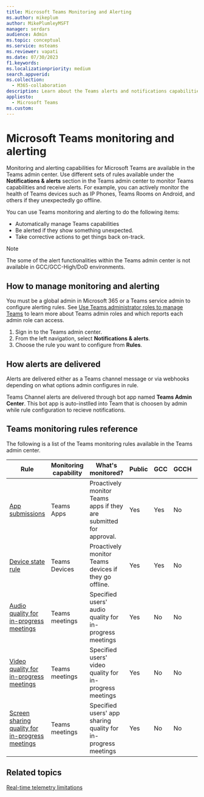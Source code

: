 ```yaml
---
title: Microsoft Teams Monitoring and Alerting 
ms.author: mikeplum
author: MikePlumleyMSFT
manager: serdars
audience: Admin
ms.topic: conceptual
ms.service: msteams
ms.reviewer: vapati
ms.date: 07/30/2023
f1.keywords:
ms.localizationpriority: medium
search.appverid:
ms.collection: 
  - M365-collaboration
description: Learn about the Teams alerts and notifications capabilities available in the Microsoft Teams admin center.
appliesto: 
  - Microsoft Teams
ms.custom: 
---
```


# Microsoft Teams monitoring and alerting

Monitoring and alerting capabilities for Microsoft Teams are available in the Teams admin center. Use different sets of rules available under the **Notifications & alerts** section in the Teams admin center to monitor Teams capabilities and receive alerts. For example, you can actively monitor the health of Teams devices such as IP Phones, Teams Rooms on Android, and others if they unexpectedly go offline.  

You can use Teams monitoring and alerting to do the following items:

- Automatically manage Teams capabilities
- Be alerted if they show something unexpected.
- Take corrective actions to get things back on-track.

> [!NOTE]
> The some of the alert functionalities within the Teams admin center is not available in GCC/GCC-High/DoD environments.

## How to manage monitoring and alerting

You must be a global admin in Microsoft 365 or a Teams service admin to configure alerting rules. See [Use Teams administrator roles to manage Teams](../using-admin-roles.md) to learn more about Teams admin roles and which reports each admin role can access.

1. Sign in to the Teams admin center.
2. From the left navigation, select **Notifications & alerts**.
3. Choose the rule you want to configure from **Rules**.

## How alerts are delivered
Alerts are delivered either as a Teams channel message or via webhooks depending on what options admin configures in rule.

Teams Channel alerts are delivered through bot app named **Teams Admin Center**. This bot app is auto-instlled into Team that is choosen by admin while rule configuration to recieve notifications.   


## Teams monitoring rules reference

The following is a list of the Teams monitoring rules available in the Teams admin center.

|Rule  |Monitoring capability|What's monitored? |Public|GCC|GCCH|DoD|
|---------|---------|---------|---------|---------|---------|---------|
|[App submissions](../submit-approve-custom-apps.md) |Teams Apps | Proactively monitor Teams apps if they are submitted for approval.|Yes|Yes|No|No|
|[Device state rule](device-health-status.md)  |Teams Devices | Proactively monitor Teams devices if they go offline.|Yes|Yes|No|No|
|[Audio quality for in-progress meetings](alerts-in-progress-meeting-audio.md)|Teams meetings|Specified users' audio quality for in-progress meetings|Yes|No|No|No|
|[Video quality for in-progress meetings](alerts-in-progress-meeting-video.md)|Teams meetings|Specified users' video quality for in-progress meetings|Yes|No|No|No|
|[Screen sharing quality for in-progress meetings](alerts-in-progress-meeting-screen-sharing.md)|Teams meetings|Specified users' app sharing quality for in-progress meetings|Yes|No|No|No|

## Related topics

[Real-time telemetry limitations](/microsoftteams/use-real-time-telemetry-to-troubleshoot-poor-meeting-quality#limitations)
